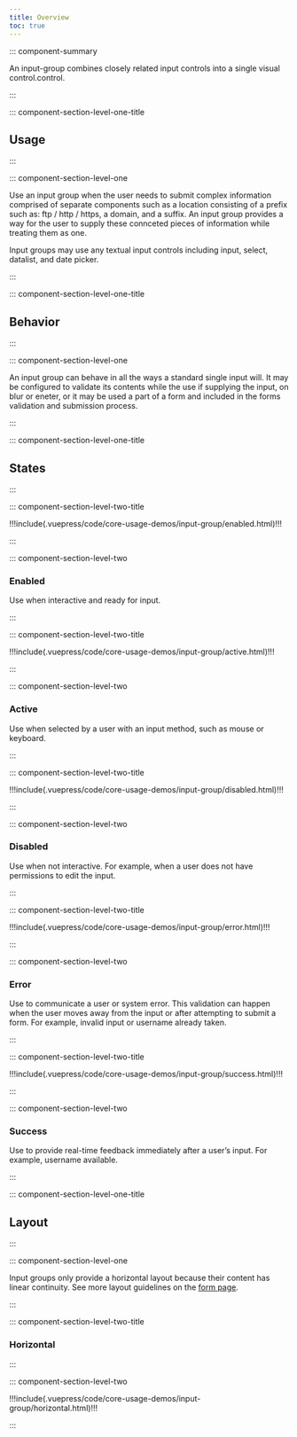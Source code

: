 ```yaml
---
title: Overview
toc: true
---
```


::: component-summary

An input-group combines closely related input controls into a single visual control.control.

:::

::: component-section-level-one-title

## Usage

:::

::: component-section-level-one

Use an input group when the user needs to submit complex information comprised of separate components such as a location consisting of a prefix such as: ftp / http / https, a domain, and a suffix. An input group provides a way for the user to supply these connceted pieces of information while treating them as one.

Input groups may use any textual input controls including input, select, datalist, and date picker.

:::

::: component-section-level-one-title

## Behavior

:::

::: component-section-level-one

An input group can behave in all the ways a standard single input will. It may be configured to validate its contents while the use if supplying the input, on blur or eneter, or it may be used a part of a form and included in the forms validation and submission process.

:::

::: component-section-level-one-title

## States

:::

<div class="component-section-horizontal">

::: component-section-level-two-title

<div>
!!!include(.vuepress/code/core-usage-demos/input-group/enabled.html)!!!
</div>

:::

::: component-section-level-two

### Enabled

Use when interactive and ready for input.

:::

</div>

<div class="component-section-horizontal">

::: component-section-level-two-title

<div>
!!!include(.vuepress/code/core-usage-demos/input-group/active.html)!!!
</div>

:::

::: component-section-level-two

### Active

Use when selected by a user with an input method, such as mouse or keyboard.

:::

</div>

<div class="component-section-horizontal">

::: component-section-level-two-title

<div>
!!!include(.vuepress/code/core-usage-demos/input-group/disabled.html)!!!
</div>

:::

::: component-section-level-two

### Disabled

Use when not interactive. For example, when a user does not have permissions to edit the input.

:::

</div>

<div class="component-section-horizontal">

::: component-section-level-two-title

<div>
!!!include(.vuepress/code/core-usage-demos/input-group/error.html)!!!
</div>

:::

::: component-section-level-two

### Error

Use to communicate a user or system error. This validation can happen when the user moves away from the input or after attempting to submit a form. For example, invalid input or username already taken.

:::

</div>

<div class="component-section-horizontal">

::: component-section-level-two-title

<div>
!!!include(.vuepress/code/core-usage-demos/input-group/success.html)!!!
</div>

:::

::: component-section-level-two

### Success

Use to provide real-time feedback immediately after a user’s input. For example, username available.

:::

</div>

::: component-section-level-one-title

## Layout

:::

::: component-section-level-one

Input groups only provide a horizontal layout because their content has linear continuity. See more layout guidelines on the [form page](/components/form/).

:::

<div class="component-section-horizontal">

::: component-section-level-two-title

### Horizontal

:::

::: component-section-level-two

<div>
!!!include(.vuepress/code/core-usage-demos/input-group/horizontal.html)!!!
</div>

:::

</div>
